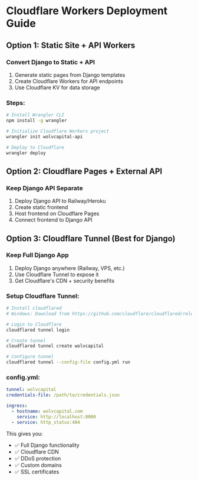 # Cloudflare Workers Deployment Guide

## Option 1: Static Site + API Workers

### Convert Django to Static + API
1. Generate static pages from Django templates
2. Create Cloudflare Workers for API endpoints
3. Use Cloudflare KV for data storage

### Steps:
```bash
# Install Wrangler CLI
npm install -g wrangler

# Initialize Cloudflare Workers project
wrangler init wolvcapital-api

# Deploy to Cloudflare
wrangler deploy
```

## Option 2: Cloudflare Pages + External API

### Keep Django API Separate
1. Deploy Django API to Railway/Heroku
2. Create static frontend
3. Host frontend on Cloudflare Pages
4. Connect frontend to Django API

## Option 3: Cloudflare Tunnel (Best for Django)

### Keep Full Django App
1. Deploy Django anywhere (Railway, VPS, etc.)
2. Use Cloudflare Tunnel to expose it
3. Get Cloudflare's CDN + security benefits

### Setup Cloudflare Tunnel:
```bash
# Install cloudflared
# Windows: Download from https://github.com/cloudflare/cloudflared/releases

# Login to Cloudflare
cloudflared tunnel login

# Create tunnel
cloudflared tunnel create wolvcapital

# Configure tunnel
cloudflared tunnel --config-file config.yml run
```

### config.yml:
```yaml
tunnel: wolvcapital
credentials-file: /path/to/credentials.json

ingress:
  - hostname: wolvcapital.com
    service: http://localhost:8000
  - service: http_status:404
```

This gives you:
- ✅ Full Django functionality
- ✅ Cloudflare CDN
- ✅ DDoS protection
- ✅ Custom domains
- ✅ SSL certificates
```